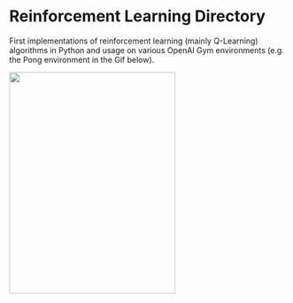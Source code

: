 # Reinforcement Learning Directory

First implementations of reinforcement learning (mainly Q-Learning) algorithms in Python and usage on various OpenAI Gym environments (e.g. the Pong environment in the Gif below).

<img src="https://user-images.githubusercontent.com/21077042/106905932-f7326980-66fc-11eb-8584-4870659910c8.gif" width="300" height="400">
